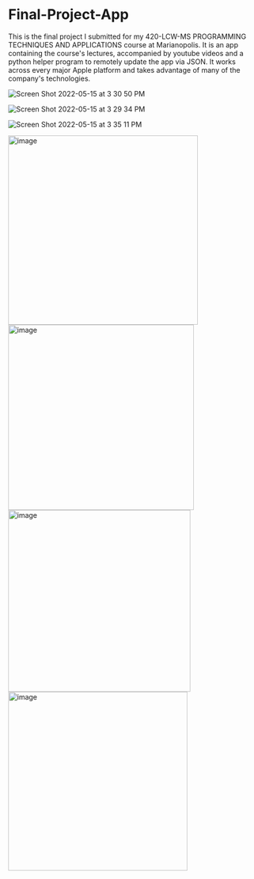 # Final-Project-App
This is the final project I submitted for my 420-LCW-MS PROGRAMMING TECHNIQUES AND APPLICATIONS course at Marianopolis. It is an app containing the course's lectures, accompanied by youtube videos and a python helper program to remotely update the app via JSON. It works across every major Apple platform and takes advantage of many of the company's technologies.

![Screen Shot 2022-05-15 at 3 30 50 PM](https://user-images.githubusercontent.com/77747704/170801050-0a6ff358-a528-4b9c-96e0-4eff5f6d54e0.png)

![Screen Shot 2022-05-15 at 3 29 34 PM](https://user-images.githubusercontent.com/77747704/170801042-9aa848bc-2b64-4159-a657-2b8dc8037021.png)

![Screen Shot 2022-05-15 at 3 35 11 PM](https://user-images.githubusercontent.com/77747704/170801064-528bea65-f8f6-49cc-9b43-850294e7c920.png)

<img width="383" alt="image" src="https://user-images.githubusercontent.com/77747704/170801130-1d4f02b4-552d-4940-ac71-289db97d7de2.png">

<img width="375" alt="image" src="https://user-images.githubusercontent.com/77747704/170801149-ef8281bd-7c39-4309-ac8f-398e5e7f03c5.png">

<img width="368" alt="image" src="https://user-images.githubusercontent.com/77747704/170801168-16887fa9-81ea-4d83-8de8-ddf0307b0838.png">

<img width="362" alt="image" src="https://user-images.githubusercontent.com/77747704/170801177-da22d54b-401b-4b2c-8fe2-1fa2047cb6a3.png">
